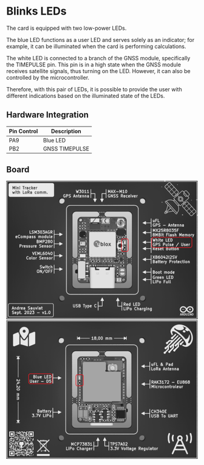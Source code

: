 # Blinks LEDs

The card is equipped with two low-power LEDs.

The blue LED functions as a user LED and serves solely as an indicator; for example, it can be illuminated when the card is performing calculations.

The white LED is connected to a branch of the GNSS module, specifically the TIMEPULSE pin. This pin is in a high state when the GNSS module receives satellite signals, thus turning on the LED. However, it can also be controlled by the microcontroller.

Therefore, with this pair of LEDs, it is possible to provide the user with different indications based on the illuminated state of the LEDs.

## Hardware Integration

| Pin Control | Description    |
| ----------- | -------------- |
| PA9         | Blue LED       |
| PB2         | GNSS TIMEPULSE |

## Board
![KiCad 3D View Front](/0_Gitbook/Images/Kicad_3DViewFront_BnW_LED.png)
![KiCad 3D View Back](/0_Gitbook/Images/Kicad_3DViewBack_BnW_LED.png)
